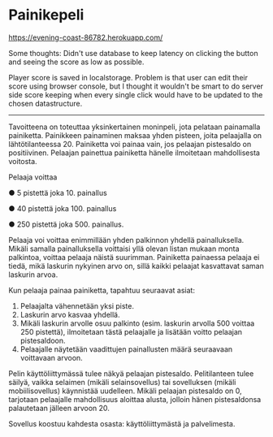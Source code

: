 # Painikepeli
https://evening-coast-86782.herokuapp.com/

Some thoughts:
Didn't use database to keep latency on clicking the button and seeing the score as low as possible.

Player score is saved in localstorage. Problem is that user can edit their score using browser console, but I thought it wouldn't be smart to do server side score keeping when every single click would have to be updated to the chosen datastructure.

------------------------------------

Tavoitteena on toteuttaa yksinkertainen moninpeli, jota pelataan painamalla painiketta.
Painikkeen painaminen maksaa yhden pisteen, joita pelaajalla on lähtötilanteessa 20.
Painiketta voi painaa vain, jos pelaajan pistesaldo on positiivinen. Pelaajan painettua
painiketta hänelle ilmoitetaan mahdollisesta voitosta.

Pelaaja voittaa

  ● 5 pistettä joka 10. painallus
  
  ● 40 pistettä joka 100. painallus
  
  ● 250 pistettä joka 500. painallus.

Pelaaja voi voittaa enimmillään yhden palkinnon yhdellä painalluksella. Mikäli samalla
painalluksella voittaisi yllä olevan listan mukaan monta palkintoa, voittaa pelaaja näistä
suurimman. Painiketta painaessa pelaaja ei tiedä, mikä laskurin nykyinen arvo on, sillä kaikki
pelaajat kasvattavat saman laskurin arvoa.

Kun pelaaja painaa painiketta, tapahtuu seuraavat asiat:
1. Pelaajalta vähennetään yksi piste.
2. Laskurin arvo kasvaa yhdellä.
3. Mikäli laskurin arvolle osuu palkinto (esim. laskurin arvolla 500 voittaa 250 pistettä),
ilmoitetaan tästä pelaajalle ja lisätään voitto pelaajan pistesaldoon.
4. Pelaajalle näytetään vaadittujen painallusten määrä seuraavaan voittavaan arvoon.

Pelin käyttöliittymässä tulee näkyä pelaajan pistesaldo. Pelitilanteen tulee säilyä, vaikka
selaimen (mikäli selainsovellus) tai sovelluksen (mikäli mobiilisovellus) käynnistää uudelleen.
Mikäli pelaajan pistesaldo on 0, tarjotaan pelaajalle mahdollisuus aloittaa alusta, jolloin
hänen pistesaldonsa palautetaan jälleen arvoon 20.

Sovellus koostuu kahdesta osasta: käyttöliittymästä ja palvelimesta.
